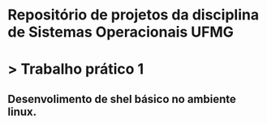 # Repositório de projetos da disciplina de Sistemas Operacionais UFMG

# > Trabalho prático 1
## Desenvolimento de shel básico no ambiente linux.
